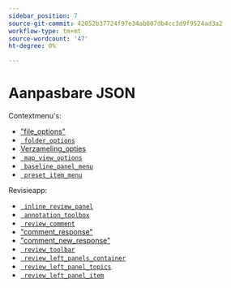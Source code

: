 ```yaml
---
sidebar_position: 7
source-git-commit: 42052b37724f97e34ab007db4cc3d9f9524ad3a2
workflow-type: tm+mt
source-wordcount: '47'
ht-degree: 0%

---
```



# Aanpasbare JSON

Contextmenu&#39;s:

- [&quot;file_options&quot;](./../../jsons/context_menus/file_options.json)
- [` folder_options`](./../../jsons/context_menus/folder_options.json)
- [Verzameling_opties](./../../jsons/context_menus/collection_options.json)
- [` map_view_options`](./../../jsons/context_menus/map_view_options.json)
- [` baseline_panel_menu`](./../../jsons/context_menus/baseline_panel_menu.json)
- [` preset_item_menu`](./../../jsons/context_menus/preset_item_menu.json)

Revisieapp:

- [` inline_review_panel`](./../../jsons/review_app/inline_review_panel.json)
- [` annotation_toolbox`](./../../jsons/review_app/annotation_toolbox.json)
- [` review_comment`](./../../jsons/review_app/review_comment.json)
- [&quot;comment_response&quot;](./../../jsons/review_app/comment_reply.json)
- [&quot;comment_new_response&quot;](./../../jsons/review_app/comment_new_reply.json)
- [` review_toolbar`](./../../jsons/review_app/review_toolbar.json)
- [` review_left_panels_container`](./../../jsons/review_app/review_left_panels_container.json)
- [` review_left_panel_topics`](./../../jsons/review_app/review_left_panel_topics.json)
- [` review_left_panel_item`](./../../jsons/review_app/review_left_panel_item.json)
